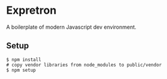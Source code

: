 # Expretron

A boilerplate of modern Javascript dev environment.

## Setup

```
$ npm install
# copy vendor libraries from node_modules to public/vendor
$ npm setup
```
